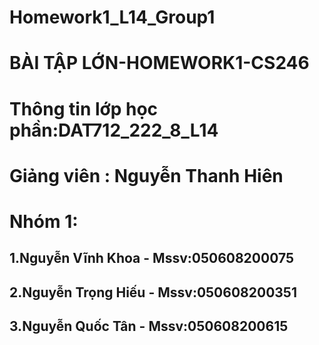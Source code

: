 # Homework1_L14_Group1
# BÀI TẬP LỚN-HOMEWORK1-CS246
# Thông tin lớp học phần:DAT712_222_8_L14
# Giảng viên : Nguyễn Thanh Hiên
# Nhóm 1:
## 1.Nguyễn Vĩnh Khoa - Mssv:050608200075
## 2.Nguyễn Trọng Hiếu - Mssv:050608200351
## 3.Nguyễn Quốc Tân - Mssv:050608200615
